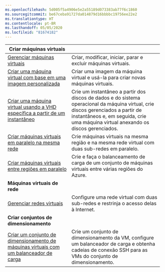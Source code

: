 ```yaml
---
ms.openlocfilehash: 5d005f5a4906e5e2a55189d073383ab77f6c1860
ms.sourcegitcommit: be67ceba91727da014879d16bbbbc19756ee22e2
ms.translationtype: HT
ms.contentlocale: pt-BR
ms.lasthandoff: 05/05/2020
ms.locfileid: "81674182"
---
```

| **Criar máquinas virtuais** || 
|---|---|
| [Gerenciar máquinas virtuais][1] | Criar, modificar, iniciar, parar e excluir máquinas virtuais. |
| [Criar uma máquina virtual com base em uma imagem personalizada][2] | Criar uma imagem da máquina virtual e usá-la para criar novas máquinas virtuais. | 
| [Criar uma máquina virtual usando a VHD específica a partir de um instantâneo][3] | Crie um instantâneo a partir dos discos de dados e do sistema operacional da máquina virtual, crie discos gerenciados a partir de instantâneos e, em seguida, crie uma máquina virtual anexando os discos gerenciados. |  
| [Criar máquinas virtuais em paralelo na mesma rede][4] | Crie máquinas virtuais na mesma região e na mesma rede virtual com duas sub-redes em paralelo. |
| [Criar máquinas virtuais entre regiões em paralelo][5] | Crie e faça o balanceamento de carga de um conjunto de máquinas virtuais entre várias regiões do Azure. |
| **Máquinas virtuais de rede** || 
| [Gerenciar redes virtuais][6] | Configure uma rede virtual com duas sub-redes e restrinja o acesso delas à Internet. |
| **Criar conjuntos de dimensionamento** ||
| [Criar um conjunto de dimensionamento de máquinas virtuais com um balanceador de carga][7] | Crie um conjunto de dimensionamento da VM, configure um balanceador de carga e obtenha cadeias de conexão SSH para as VMs do conjunto de dimensionamento. |

[1]: ../java-sdk-manage-virtual-machines.md
[2]: https://github.com/Azure-Samples/managed-disk-java-create-virtual-machine-using-custom-image/
[3]: https://github.com/Azure-Samples/managed-disk-java-create-virtual-machine-using-specialized-disk-from-vhd/
[4]: https://github.com/Azure-Samples/compute-java-manage-virtual-machines-in-parallel/
[5]: ../java-sdk-virtual-machines-in-parallel.md
[6]: ../java-sdk-manage-virtual-networks.md
[7]: ../java-sdk-manage-vm-scalesets.md
